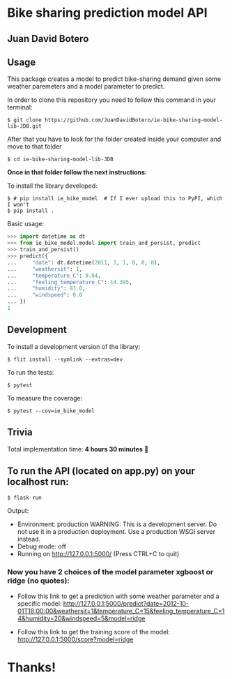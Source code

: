# Bike sharing prediction model API

## Juan David Botero

## Usage

This package creates a model to predict bike-sharing demand given some weather paremeters and a model parameter to predict.

In order to clone this repository you need to follow this command in your terminal:

```
$ git clone https://github.com/JuanDavidBotero/ie-bike-sharing-model-lib-JDB.git
```
After that you have to look for the folder created inside your computer and move to that folder
```
$ cd ie-bike-sharing-model-lib-JDB
```
**Once in that folder follow the next instructions:**

To install the library developed:

```
$ # pip install ie_bike_model  # If I ever upload this to PyPI, which I won't
$ pip install .
```

Basic usage:

```python
>>> import datetime as dt
>>> from ie_bike_model.model import train_and_persist, predict
>>> train_and_persist()
>>> predict({
...     "date": dt.datetime(2011, 1, 1, 0, 0, 0),
...     "weathersit": 1,
...     "temperature_C": 9.84,
...     "feeling_temperature_C": 14.395,
...     "humidity": 81.0,
...     "windspeed": 0.0
... })
1
```

## Development

To install a development version of the library:

```
$ flit install --symlink --extras=dev
```

To run the tests:

```
$ pytest
```

To measure the coverage:

```
$ pytest --cov=ie_bike_model
```

## Trivia

Total implementation time: **4 hours 30 minutes** 🏁

## To run the API (located on app.py) on your localhost run:

```
$ flask run
```
Output:
* Environment: production
   WARNING: This is a development server. Do not use it in a production deployment.
   Use a production WSGI server instead.
 * Debug mode: off
 * Running on http://127.0.0.1:5000/ (Press CTRL+C to quit)
 
 ### Now you have 2 choices of the model parameter xgboost or ridge (no quotes):
 - Follow this link to get a prediction with some weather parameter and a specific model: http://127.0.0.1:5000/predict?date=2012-10-01T18:00:00&weathersit=1&temperature_C=15&feeling_temperature_C=14&humidity=20&windspeed=5&model=ridge
 
 - Follow this link to get the training score of the model: http://127.0.0.1:5000/score?model=ridge 

# Thanks!
